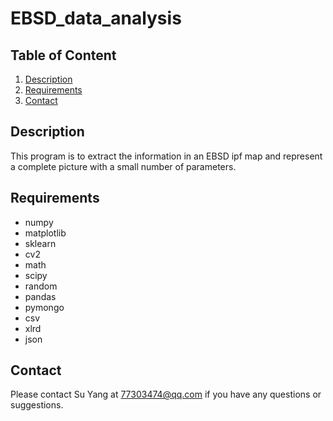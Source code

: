 # EBSD_data_analysis

## Table of Content
1. [Description](README.md#Description)
2. [Requirements](README.md#Requirements)
3. [Contact](README.md#Contact)

## Description
This program is to extract the information in an EBSD ipf map and represent a complete picture with a small number of parameters.

## Requirements
- numpy
- matplotlib
- sklearn
- cv2
- math
- scipy
- random
- pandas
- pymongo
- csv
- xlrd
- json

## Contact
Please contact Su Yang at [77303474@qq.com](mailto:77303474@qq.com) if you have any questions or suggestions.

